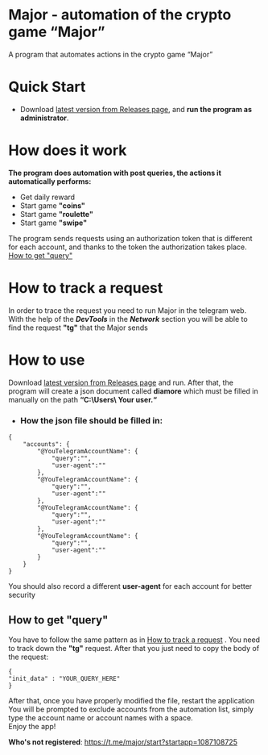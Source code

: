 # Major - automation of the crypto game “Major”

A program that automates actions in the crypto game “Major”

# Quick Start

*  Download [latest version from Releases page](https://github.com/Argona7/Major/releases), and **run the program as administrator**.

# How does it work 

**The program does automation with post queries, the actions it automatically performs:**

* Get daily reward
* Start game **"coins"**
* Start game **"roulette"**
* Start game **"swipe"**

The program sends requests using an authorization token that is different for each account, and thanks to the token the authorization takes place.
[How to get "query"](#how-to-get-query)

# How to track a request

In order to trace the request you need to run Major in the telegram web. With the help of the ***DevTools*** in the ***Network*** section you will be able to find  the request **"tg"** that the Major sends

###

# How to use

Download [latest version from Releases page](https://github.com/Argona7/Major/releases) and run.
After that, the program will create a json document called **diamore** which must be filled in manually on the path **“C:\Users\ Your user.“**

* ### How the json file should be filled in:
```
{
    "accounts": {
        "@YouTelegramAccountName": {
            "query":"",
            "user-agent":""
        },
        "@YouTelegramAccountName": {
            "query":"",
            "user-agent":""
        },
        "@YouTelegramAccountName": {
            "query":"",
            "user-agent":""
        },
        "@YouTelegramAccountName": {
            "query":"",
            "user-agent":""
        }
    }
}
```
You should also record a different **user-agent** for each account for better security

## How to get "query"

You have to follow the same pattern as in [How to track a request](#how-to-track-a-request) . You need to track down the **"tg"** request. After that you just need to copy the body of the request:
```
{
"init_data" : "YOUR_QUERY_HERE"
}
```

After that, once you have properly modified the file, restart the application
You will be prompted to exclude accounts from the automation list, simply type the account name or account names with a space.  
Enjoy the app!

**Who's not registered**: https://t.me/major/start?startapp=1087108725
